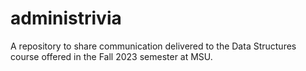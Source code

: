 # administrivia
A repository to share communication delivered to the Data Structures course offered in the Fall 2023 semester at MSU.
